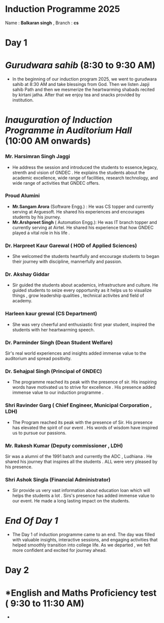 # Induction Programme 2025
Name : **Balkaran singh** , Branch : **cs**
# **Day 1**
# *Gurudwara sahib* (8:30 to 9:30 AM)
- In the beginning of our induction program 2025, we went to gurudwara sahib at 8:30 AM and take blessings from God. Then we listen Japji sahib Path and then we mesmerize the heartwarming shabads recited by kirtani jatha. After that  we enjoy tea and snacks provided by institution.
# *Inauguration of Induction Programme in Auditorium Hall* (10:00 AM onwards)
###  **Mr. Harsimran Singh Jaggi**
- He address the session and introduced the students to essence,legacy, strenth and vision of GNDEC . He explains the students about the academic excellence, wide range of facilities, research technology, and wide range of activities that GNDEC offers.
### **Proud Alumini** 
- **Mr.Sangam Arora** (Software Engg.) : He was CS topper and currently serving at Arguesoft. He shared his experiences and encourages students by his journey.
- **Mr.Arshpreet Singh** ( Automation Engg.): He was IT branch topper and currently serving at Airtel. He shared his experience that how GNDEC played a vital role in his life .
### **Dr. Harpreet Kaur Garewal** ( HOD of Applied Sciences)
- She welcomed the students heartfully and encourage students to began their journey with discipline, mannerfully and passion.
### **Dr. Akshay Giddar**
- Sir guided the students about academics, infrastructure and culture. He guided students to seize every opportunity as it helps us to visualize things , grow leadership qualities , technical activites and field of academy.
### **Harleen kaur grewal** (CS Department)
- She was very cheerful and enthusiastic first year student, inspired the students with her heartwarming speech.
### **Dr. Parminder Singh** (Dean Student Welfare)
Sir's real world experiences and insights added immense value to the auditorium and spread positivity.
### **Dr. Sehajpal Singh** (Principal of GNDEC)
- The programme reached its peak with the presence of sir. His inspiring words have motivated us to strive for excellence . His presence added immense value to our induction programme .
### **Shri Ravinder Garg** ( Chief Engineer, Municipal Corporation , LDH)
- The Program reached its peak with the presence of Sir. His presence has elevated the spirit of our event . His words of wisdom have inspired us to pursue our passions.
### **Mr. Rakesh Kumar** (Deputy commissioner , LDH)
Sir was a alumni of the 1991 batch and currently the ADC , Ludhiana . He shared his journey that inspires all the students . ALL were very pleased by his presence.
### **Shri Ashok Singla** (Financial Administrator)
- Sir provide us very vast information about education loan which will helps the students a lot . Sirs's presence has added immense value to our event. He made a long lasting impact on the students.
# *End Of Day 1*
- The Day 1 of induction programme came to an end. The day was filled with valuable insights, interactive sessions, and engaging activities that helped smoothly transition into college life. As we departed , we felt more confident and excited for journey ahead.


# **Day 2**
# *English and Maths Proficiency test ( 9:30 to 11:30 AM)
- 
